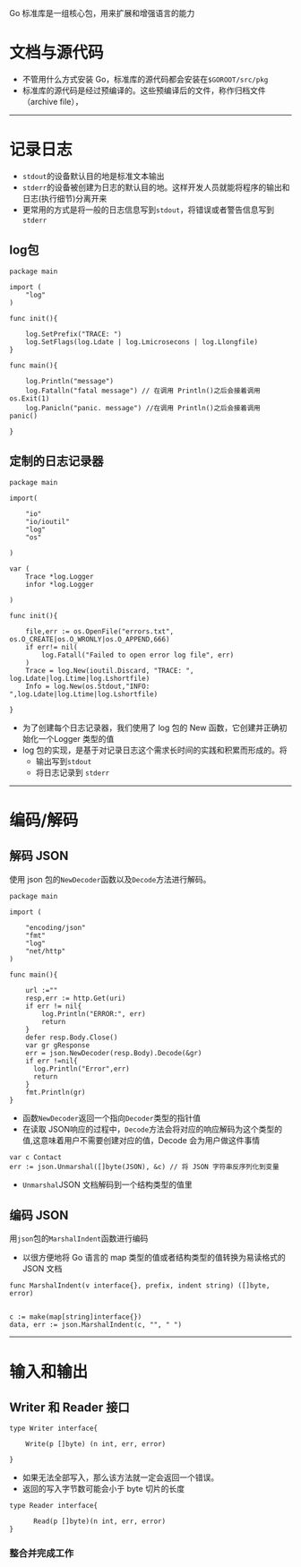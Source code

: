 Go 标准库是一组核心包，用来扩展和增强语言的能力

# 文档与源代码

* 不管用什么方式安装 Go，标准库的源代码都会安装在`$GOROOT/src/pkg`
* 标准库的源代码是经过预编译的。这些预编译后的文件，称作归档文件（archive file），

----
# 记录日志

* `stdout`的设备默认目的地是标准文本输出
* `stderr`的设备被创建为日志的默认目的地。这样开发人员就能将程序的输出和日志(执行细节)分离开来
* 更常用的方式是将一般的日志信息写到`stdout`，将错误或者警告信息写到`stderr`

## log包

```
package main

import (
	"log"
)

func init(){

	log.SetPrefix("TRACE: ")
	log.SetFlags(log.Ldate | log.Lmicrosecons | log.Llongfile)
}

func main(){

	log.Println("message")
	log.Fatalln("fatal message") // 在调用 Println()之后会接着调用 os.Exit(1)
	log.Panicln("panic. message") //在调用 Println()之后会接着调用 panic()

}
```

## 定制的日志记录器

```
package main

import(

    "io"
    "io/ioutil"
    "log"
    "os"

)

var (
    Trace *log.Logger
    infor *log.Logger

)

func init(){

    file,err := os.OpenFile("errors.txt", os.O_CREATE|os.O_WRONLY|os.O_APPEND,666)
    if err!= nil(
        log.Fatall("Failed to open error log file", err)
    )
    Trace = log.New(ioutil.Discard, "TRACE: ", log.Ldate|log.Ltime|log.Lshortfile)
    Info = log.New(os.Stdout,"INFO: ",log.Ldate|log.Ltime|log.Lshortfile)

}

```
* 为了创建每个日志记录器，我们使用了 log 包的 New 函数，它创建并正确初始化一个Logger 类型的值
* log 包的实现，是基于对记录日志这个需求长时间的实践和积累而形成的。将
  * 输出写到`stdout`
  * 将日志记录到 `stderr`

---
# 编码/解码

## 解码 JSON

使用 json 包的`NewDecoder`函数以及`Decode`方法进行解码。

```
package main

import (

    "encoding/json"
    "fmt"
    "log"
    "net/http"
)

func main(){

    url :=""
    resp,err := http.Get(uri)
    if err != nil{
        log.Println("ERROR:", err)
        return
    }
    defer resp.Body.Close()
    var gr gResponse
    err = json.NewDecoder(resp.Body).Decode(&gr)
    if err !=nil{
      log.Println("Error",err)
      return
    }
    fmt.Println(gr)
}
```

* 函数`NewDecoder`返回一个指向`Decoder`类型的指针值
* 在读取 JSON响应的过程中，`Decode`方法会将对应的响应解码为这个类型的值,这意味着用户不需要创建对应的值，Decode 会为用户做这件事情


```
var c Contact
err := json.Unmarshal([]byte(JSON), &c) // 将 JSON 字符串反序列化到变量
```
* `Unmarshal`JSON 文档解码到一个结构类型的值里

## 编码 JSON

用`json`包的`MarshalIndent`函数进行编码
* 以很方便地将 Go 语言的 map 类型的值或者结构类型的值转换为易读格式的 JSON 文档

```
func MarshalIndent(v interface{}, prefix, indent string) ([]byte, error) 


c := make(map[string]interface{})
data, err := json.MarshalIndent(c, "", " ")
```
---
# 输入和输出

## Writer 和 Reader 接口

```
type Writer interface{

    Write(p []byte) (n int, err, error)

}
```
* 如果无法全部写入，那么该方法就一定会返回一个错误。
* 返回的写入字节数可能会小于 byte 切片的长度


```
type Reader interface{

      Read(p []byte)(n int, err, error)
}
```

### 整合并完成工作


